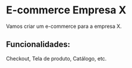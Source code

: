 # E-commerce Empresa X

Vamos criar um e-commerce para a empresa X.

## Funcionalidades:

Checkout, Tela de produto, Catálogo, etc.